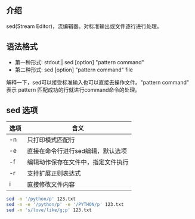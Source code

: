 ## 介绍

sed(Stream Editor)，流编辑器。对标准输出或文件逐行进行处理。

## 语法格式

- 第一种形式: stdout | sed [option] "pattern command"
- 第二种形式: sed [option] "pattern command" file

解释一下，sed可以接受标准输入也可以直接去操作文件。"pattern command" 表示 pattern 匹配成功的行就进行command命令的处理。

## sed 选项

| 选项 | 含义                               |
| ---- | ---------------------------------- |
| -n   | 只打印模式匹配行                   |
| -e   | 直接在命令行进行sed编辑，默认选项  |
| -f   | 编辑动作保存在文件中，指定文件执行 |
| -r   | 支持扩展正则表达式                 |
| i    | 直接修改文件内容                   |



```bash
sed -n '/python/p' 123.txt
sed -n -e '/python/p' -e '/PYTHON/p' 123.txt
sed -n 's/love/like/g;p' 123.txt
```

